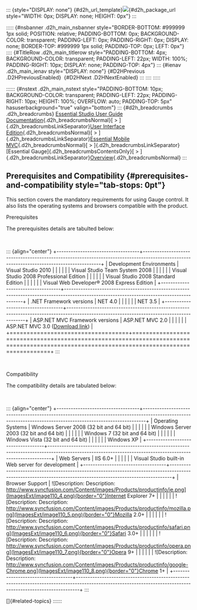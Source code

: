 ::: {style="DISPLAY: none"}
[](ms-xhelp:///?Id=d2h_url_template){#d2h_url_template}![](!package_url!){#d2h_package_url style="WIDTH: 0px; DISPLAY: none; HEIGHT: 0px"}
:::

::::: {#nsbanner .d2h_main_nsbanner style="BORDER-BOTTOM: #999999 1px solid; POSITION: relative; PADDING-BOTTOM: 0px; BACKGROUND-COLOR: transparent; PADDING-LEFT: 0px; PADDING-RIGHT: 0px; DISPLAY: none; BORDER-TOP: #999999 1px solid; PADDING-TOP: 0px; LEFT: 0px"}
:::: {#TitleRow .d2h_main_titlerow style="PADDING-BOTTOM: 4px; BACKGROUND-COLOR: transparent; PADDING-LEFT: 22px; WIDTH: 100%; PADDING-RIGHT: 10px; DISPLAY: none; PADDING-TOP: 4px"}
::: {#ienav .d2h_main_ienav style="DISPLAY: none"}
[](ms-xhelp:///?Id=6a560b79-a31e-48e9-8864-8912e8565441){#D2HPrevious .D2HPreviousEnabled}  [](ms-xhelp:///?Id=707a04b2-43f8-4e8f-abdc-2641dcd70f44){#D2HNext .D2HNextEnabled}
:::
::::
:::::

:::::: {#nstext .d2h_main_nstext style="PADDING-BOTTOM: 10px; BACKGROUND-COLOR: transparent; PADDING-LEFT: 22px; PADDING-RIGHT: 10px; HEIGHT: 100%; OVERFLOW: auto; PADDING-TOP: 5px" hasuserbackground="true" valign="bottom"}
::: {#d2h_breadcrumbs .d2h_breadcrumbs}
[Essential Studio User Guide Documentation](ms-xhelp:///?Id=12457748-09e3-4d74-a240-8e049cedf030){.d2h_breadcrumbsNormal}[ \> ]{.d2h_breadcrumbsLinkSeparator}[User Interface Edition](ms-xhelp:///?Id=c29296b7-531c-413b-a0ec-488ca1f7f669){.d2h_breadcrumbsNormal}[ \> ]{.d2h_breadcrumbsLinkSeparator}[Essential Mobile MVC](ms-xhelp:///?Id=74df42e3-5434-4590-9be6-3ae2f911cbbc){.d2h_breadcrumbsNormal}[ \> ]{.d2h_breadcrumbsLinkSeparator}[Essential Gauge]{.d2h_breadcrumbsContentsOnly}[ \> ]{.d2h_breadcrumbsLinkSeparator}[Overview](ms-xhelp:///?Id=c4dd3819-6b75-4d5a-a282-5e678529c43d){.d2h_breadcrumbsNormal}
:::

## Prerequisites and Compatibility {#prerequisites-and-compatibility style="tab-stops: 0pt"}

This section covers the mandatory requirements for using Gauge control. It also lists the operating systems and browsers compatible with the product.

Prerequisites

The prerequisites details are tabulted below:        

 

::: {align="center"}
+-----------------------------------+------------------------------------------------------------------------------------------------------------------------------------------+
| Development Environments          | Visual Studio 2010                                                                                                                       |
|                                   |                                                                                                                                          |
|                                   | Visual Studio Team System 2008                                                                                                           |
|                                   |                                                                                                                                          |
|                                   | Visual Studio 2008 Professional Edition                                                                                                  |
|                                   |                                                                                                                                          |
|                                   | Visual Studio 2008 Standard Edition                                                                                                      |
|                                   |                                                                                                                                          |
|                                   | Visual Web Developer® 2008 Express Edition                                                                                               |
+-----------------------------------+------------------------------------------------------------------------------------------------------------------------------------------+
| .NET Framework versions           | NET 4.0                                                                                                                                  |
|                                   |                                                                                                                                          |
|                                   | NET 3.5                                                                                                                                  |
+-----------------------------------+------------------------------------------------------------------------------------------------------------------------------------------+
| ASP.NET MVC Framework versions    | ASP.NET MVC 2.0                                                                                                                          |
|                                   |                                                                                                                                          |
|                                   | ASP.NET MVC 3.0 ([Download link](http://download.microsoft.com/download/3/4/A/34A8A203-BD4B-44A2-AF8B-CA2CFCB311CC/AspNetMVC3Setup.exe)) |
+===================================+==========================================================================================================================================+
:::

 

Compatibility

The compatibility details are tabulated below:

 

::: {align="center"}
+-----------------------------------+-------------------------------------------------------------------------------------------------------------------------------------------------------------+
| Operating Systems                 | Windows Server 2008 (32 bit and 64 bit)                                                                                                                     |
|                                   |                                                                                                                                                             |
|                                   | Windows Server 2003 (32 bit and 64 bit)                                                                                                                     |
|                                   |                                                                                                                                                             |
|                                   | Windows 7 (32 bit and 64 bit)                                                                                                                               |
|                                   |                                                                                                                                                             |
|                                   | Windows Vista (32 bit and 64 bit)                                                                                                                           |
|                                   |                                                                                                                                                             |
|                                   | Windows XP                                                                                                                                                  |
+-----------------------------------+-------------------------------------------------------------------------------------------------------------------------------------------------------------+
| Web Servers                       | IIS 6.0+                                                                                                                                                    |
|                                   |                                                                                                                                                             |
|                                   | Visual Studio built-in Web server for development                                                                                                           |
+-----------------------------------+-------------------------------------------------------------------------------------------------------------------------------------------------------------+
| Browser Support                   | ![Description: Description: http://www.syncfusion.com/Content/images/Products/productinfo/ie.png](ImagesExt/image110_4.png){border="0"}Internet Explorer 7+ |
|                                   |                                                                                                                                                             |
|                                   | ![Description: Description: http://www.syncfusion.com/Content/images/Products/productinfo/mozilla.png](ImagesExt/image110_5.png){border="0"}Mozilla 2.0+    |
|                                   |                                                                                                                                                             |
|                                   | ![Description: Description: http://www.syncfusion.com/Content/images/Products/productinfo/safari.png](ImagesExt/image110_6.png){border="0"}Safari 3.0+      |
|                                   |                                                                                                                                                             |
|                                   | ![Description: Description: http://www.syncfusion.com/Content/images/Products/productinfo/opera.png](ImagesExt/image110_7.png){border="0"}Opera 9+          |
|                                   |                                                                                                                                                             |
|                                   | ![Description: Description: http://www.syncfusion.com/Content/images/Products/productinfo/google-Chrome.png](ImagesExt/image110_8.png){border="0"}Chrome 1+ |
+-----------------------------------+-------------------------------------------------------------------------------------------------------------------------------------------------------------+
:::

[]{#related-topics}
::::::
